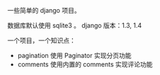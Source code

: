 一些简单的 django 项目。

数据库默认使用 sqlite3 。
django 版本：1.3, 1.4

一个项目，一个知识点：

* pagination  使用 Paginator 实现分页功能
* comments  使用内置的 comments 实现评论功能
